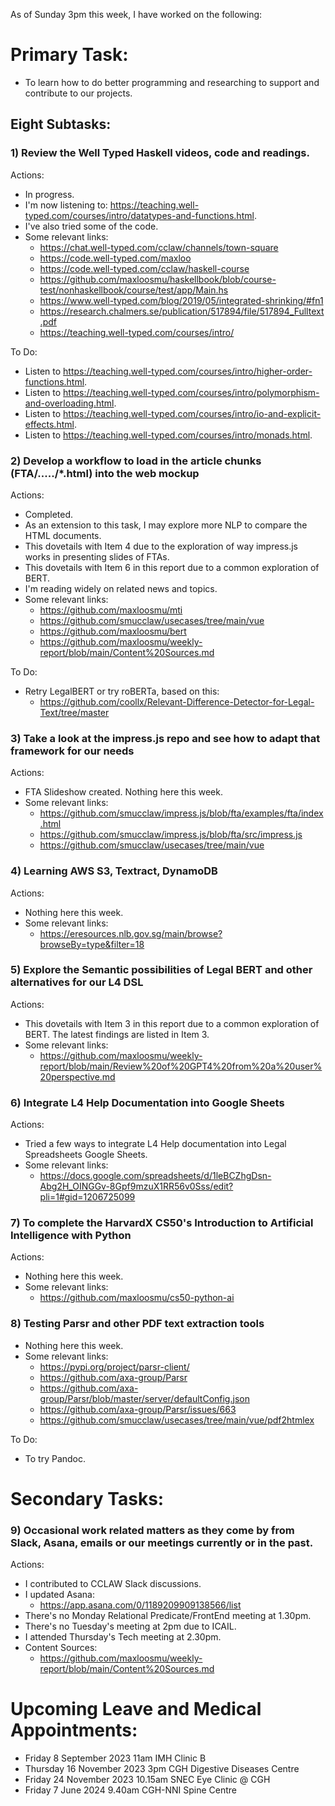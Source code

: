 As of Sunday 3pm this week, I have worked on the following:

# Primary Task:
- To learn how to do better programming and researching to support and contribute to our projects.

## Eight Subtasks:

### 1) Review the Well Typed Haskell videos, code and readings.
Actions:
- In progress.
- I'm now listening to: https://teaching.well-typed.com/courses/intro/datatypes-and-functions.html.
- I've also tried some of the code.
- Some relevant links:
    - https://chat.well-typed.com/cclaw/channels/town-square
    - https://code.well-typed.com/maxloo
    - https://code.well-typed.com/cclaw/haskell-course
    - https://github.com/maxloosmu/haskellbook/blob/course-test/nonhaskellbook/course/test/app/Main.hs
    - https://www.well-typed.com/blog/2019/05/integrated-shrinking/#fn1
    - https://research.chalmers.se/publication/517894/file/517894_Fulltext.pdf
    - https://teaching.well-typed.com/courses/intro/

To Do:
  - Listen to https://teaching.well-typed.com/courses/intro/higher-order-functions.html.
  - Listen to https://teaching.well-typed.com/courses/intro/polymorphism-and-overloading.html.
  - Listen to https://teaching.well-typed.com/courses/intro/io-and-explicit-effects.html.
  - Listen to https://teaching.well-typed.com/courses/intro/monads.html.

### 2) Develop a workflow to load in the article chunks (FTA/...../*.html) into the web mockup
Actions:
- Completed.
- As an extension to this task, I may explore more NLP to compare the HTML documents.
- This dovetails with Item 4 due to the exploration of way impress.js works in presenting slides of FTAs.
- This dovetails with Item 6 in this report due to a common exploration of BERT.
- I'm reading widely on related news and topics.  
- Some relevant links:
    - https://github.com/maxloosmu/mti
    - https://github.com/smucclaw/usecases/tree/main/vue
    - https://github.com/maxloosmu/bert
    - https://github.com/maxloosmu/weekly-report/blob/main/Content%20Sources.md

To Do:
- Retry LegalBERT or try roBERTa, based on this:
    - https://github.com/coollx/Relevant-Difference-Detector-for-Legal-Text/tree/master

### 3) Take a look at the impress.js repo and see how to adapt that framework for our needs
Actions:
- FTA Slideshow created.  Nothing here this week.
- Some relevant links:
    - https://github.com/smucclaw/impress.js/blob/fta/examples/fta/index.html
    - https://github.com/smucclaw/impress.js/blob/fta/src/impress.js
    - https://github.com/smucclaw/usecases/tree/main/vue

### 4) Learning AWS S3, Textract, DynamoDB
Actions:
- Nothing here this week.
- Some relevant links:
    - https://eresources.nlb.gov.sg/main/browse?browseBy=type&filter=18

### 5) Explore the Semantic possibilities of Legal BERT and other alternatives for our L4 DSL
Actions:
- This dovetails with Item 3 in this report due to a common exploration of BERT.  The latest findings are listed in Item 3.
- Some relevant links:
    - https://github.com/maxloosmu/weekly-report/blob/main/Review%20of%20GPT4%20from%20a%20user%20perspective.md

### 6) Integrate L4 Help Documentation into Google Sheets
Actions:
- Tried a few ways to integrate L4 Help documentation into Legal Spreadsheets Google Sheets.  
- Some relevant links:
    - https://docs.google.com/spreadsheets/d/1leBCZhgDsn-Abg2H_OINGGv-8Gpf9mzuX1RR56v0Sss/edit?pli=1#gid=1206725099

### 7) To complete the HarvardX CS50's Introduction to Artificial Intelligence with Python
Actions:
- Nothing here this week.
- Some relevant links:
    - https://github.com/maxloosmu/cs50-python-ai

### 8) Testing Parsr and other PDF text extraction tools
- Nothing here this week.
- Some relevant links:
    - https://pypi.org/project/parsr-client/
    - https://github.com/axa-group/Parsr
    - https://github.com/axa-group/Parsr/blob/master/server/defaultConfig.json
    - https://github.com/axa-group/Parsr/issues/663
    - https://github.com/smucclaw/usecases/tree/main/vue/pdf2htmlex

To Do:
- To try Pandoc.

# Secondary Tasks:

### 9) Occasional work related matters as they come by from Slack, Asana, emails or our meetings currently or in the past.
Actions:
- I contributed to CCLAW Slack discussions.
- I updated Asana:
    - https://app.asana.com/0/1189209909138566/list
- There's no Monday Relational Predicate/FrontEnd meeting at 1.30pm.
- There's no Tuesday's meeting at 2pm due to ICAIL.
- I attended Thursday's Tech meeting at 2.30pm.
- Content Sources:
    - https://github.com/maxloosmu/weekly-report/blob/main/Content%20Sources.md

# Upcoming Leave and Medical Appointments:
- Friday 8 September 2023 11am IMH Clinic B
- Thursday 16 November 2023 3pm CGH Digestive Diseases Centre
- Friday 24 November 2023 10.15am SNEC Eye Clinic @ CGH
- Friday 7 June 2024 9.40am CGH-NNI Spine Centre
